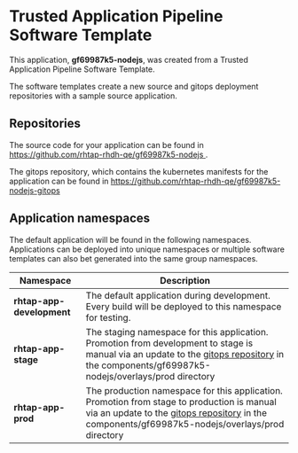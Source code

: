 # Trusted Application Pipeline Software Template

This application, **gf69987k5-nodejs**, was created from a Trusted Application Pipeline Software Template.

The software templates create a new source and gitops deployment repositories with a sample source application. 

## Repositories

The source code for your application can be found in [https://github.com/rhtap-rhdh-qe/gf69987k5-nodejs ](https://github.com/rhtap-rhdh-qe/gf69987k5-nodejs ).
 
The gitops repository, which contains the kubernetes manifests for the application can be found in 
[https://github.com/rhtap-rhdh-qe/gf69987k5-nodejs-gitops ](https://github.com/rhtap-rhdh-qe/gf69987k5-nodejs-gitops ) 

## Application namespaces 

The default application will be found in the following namespaces. Applications can be deployed into unique namespaces or multiple software templates can also bet generated into the same group namespaces.  

|  Namespace   |  Description   |  
| -------- | -------- |   
| **rhtap-app-development** | The default application during development. Every build will be deployed to this namespace for testing. | 
| **rhtap-app-stage** | The staging namespace for this application. Promotion from development to stage is manual via an update to the [gitops repository](https://github.com/rhtap-rhdh-qe/gf69987k5-nodejs-gitops ) in the components/gf69987k5-nodejs/overlays/prod directory |  
| **rhtap-app-prod** | The production namespace for this application. Promotion from stage to production is manual via an update to the [gitops repository](https://github.com/rhtap-rhdh-qe/gf69987k5-nodejs-gitops ) in the components/gf69987k5-nodejs/overlays/prod directory | 